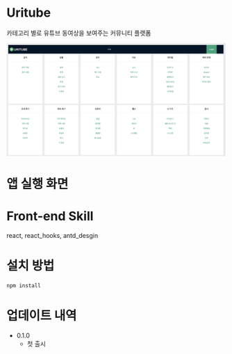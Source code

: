 # Uritube
카테고리 별로 유튜브 동여상을 보여주는 커뮤니티 플랫폼

![](./Uritube.png)

# 앱 실행 화면


# Front-end Skill
react, react_hooks, antd_desgin

# 설치 방법
```sh
npm install
```

# 업데이트 내역
* 0.1.0
    * 첫 출시
